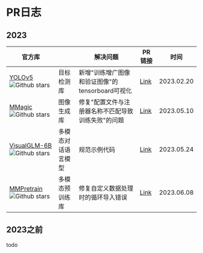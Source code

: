 # PR日志



## 2023

| 官方库                                                       |                    | 解决问题                                           | PR链接                                                     | 时间       |
| ------------------------------------------------------------ | ------------------ | -------------------------------------------------- | ---------------------------------------------------------- | ---------- |
| [YOLOv5](https://github.com/ultralytics/yolov5)![Github stars](https://img.shields.io/github/stars/ultralytics/yolov5.svg) | 目标检测库         | 新增"训练增广图像和验证图像"的tensorboard可视化    | [Link](https://github.com/ultralytics/yolov5/pull/11026)   | 2023.02.20 |
| [MMagic](https://github.com/open-mmlab/mmagic)![Github stars](https://img.shields.io/github/stars/open-mmlab/mmagic.svg) | 图像生成库         | 修复"配置文件与注册器名称不匹配导致训练失败"的问题 | [Link](https://github.com/open-mmlab/mmagic/pull/1851)     | 2023.05.10 |
| [VisualGLM-6B](https://github.com/THUDM/VisualGLM-6B)![Github stars](https://img.shields.io/github/stars/THUDM/VisualGLM-6B.svg) | 多模态对话语言模型 | 规范示例代码                                       | [Link](https://github.com/THUDM/VisualGLM-6B/pull/49)      | 2023.05.24 |
| [MMPretrain](https://github.com/open-mmlab/mmpretrain)![Github stars](https://img.shields.io/github/stars/open-mmlab/mmpretrain.svg) | 多模态预训练库     | 修复自定义数据处理时的循环导入错误                 | [Link](https://github.com/open-mmlab/mmpretrain/pull/1609) | 2023.06.08 |





## 2023之前

todo

